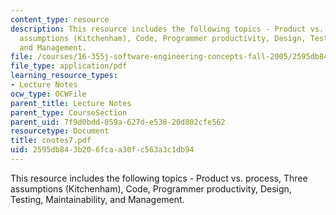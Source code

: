 ```yaml
---
content_type: resource
description: This resource includes the following topics - Product vs. process, Three
  assumptions (Kitchenham), Code, Programmer productivity, Design, Testing, Maintainability,
  and Management.
file: /courses/16-355j-software-engineering-concepts-fall-2005/2595db843b206fcaa30fc563a3c1db94_cnotes7.pdf
file_type: application/pdf
learning_resource_types:
- Lecture Notes
ocw_type: OCWFile
parent_title: Lecture Notes
parent_type: CourseSection
parent_uid: 7f9d0bdd-059a-627d-e538-20d802cfe562
resourcetype: Document
title: cnotes7.pdf
uid: 2595db84-3b20-6fca-a30f-c563a3c1db94
---
```

This resource includes the following topics - Product vs. process, Three assumptions (Kitchenham), Code, Programmer productivity, Design, Testing, Maintainability, and Management.

